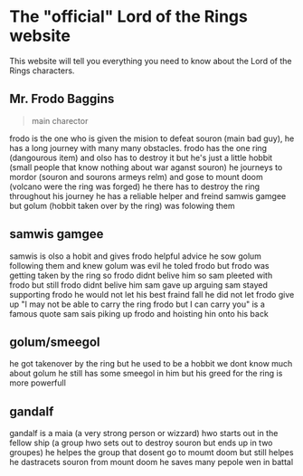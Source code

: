 # The "official" Lord of the Rings website

This website will tell you everything you need to know about the Lord of the Rings characters.

## Mr. Frodo Baggins
> main charector

frodo is the one who is given the mision to defeat souron (main bad guy), he has a long journey with many many obstacles. frodo has 
the one ring (dangourous item) and olso has to destroy it but he's just a little hobbit (small people that know nothing about 
war aganst souron) he journeys to mordor (souron and sourons armeys relm) and gose to mount doom (volcano were the ring was forged)
he there has to destroy the ring throughout his journey he has a reliable helper and freind samwis gamgee but golum (hobbit 
taken over by the ring) was folowing them

## samwis gamgee 

samwis is olso a hobit and gives frodo helpful advice he sow golum following them and knew golum was evil he toled frodo but
frodo was getting taken by the ring so frodo didnt belive him so sam pleeted with frodo but still frodo didnt belive him
sam gave up arguing sam stayed supporting frodo he would not let his best fraind fall he did not let frodo give up "I may not be 
able to carry the ring frodo but I can carry you" is a famous quote sam sais piking up frodo and hoisting hin onto his back

## golum/smeegol

he got takenover by the ring but he used to be a hobbit we dont know much about golum he still has some smeegol in him but 
his greed for the ring is more powerfull

## gandalf

gandalf is a maia (a very strong person or wizzard) hwo starts out in the fellow ship (a group hwo sets out to destroy souron 
but ends up in two groupes) he helpes the group that dosent go to moumt doom but still helpes he dastracets souron from mount 
doom he saves many pepole wen in battal